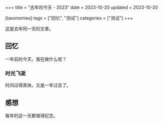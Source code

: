 +++
title = "去年的今天 - 2023"
date = 2023-10-20
updated = 2023-10-20

[taxonomies]
tags = ["回忆", "测试"]
categories = ["测试"]
+++

这是去年同一天的文章。

<!-- more -->

## 回忆

一年前的今天，我在做什么呢？

### 时光飞逝

时间过得真快，又是一年过去了。

## 感想

每年的这一天都值得纪念。

